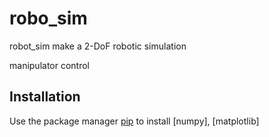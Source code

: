# robo_sim

robot_sim make a 2-DoF robotic simulation

manipulator control

## Installation

Use the package manager [pip](https://pip.pypa.io/en/stable/) to install [numpy], [matplotlib]